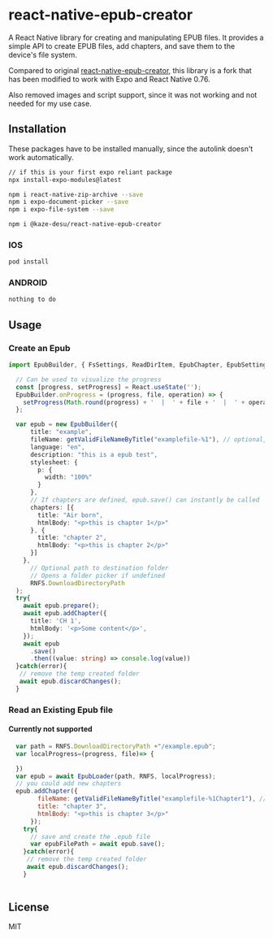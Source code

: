 # react-native-epub-creator

A React Native library for creating and manipulating EPUB files. It provides a simple API to create EPUB files, add chapters, and save them to the device's file system.

Compared to original [react-native-epub-creator](https://github.com/CD-Z/react-native-epub-creator), this library is a fork that has been modified to work with Expo and React Native 0.76.

Also removed images and script support, since it was not working and not needed for my use case.
## Installation

These packages have to be installed manually, since the autolink doesn't work automatically.
```sh
// if this is your first expo reliant package
npx install-expo-modules@latest

npm i react-native-zip-archive --save
npm i expo-document-picker --save
npm i expo-file-system --save
```
```sh
npm i @kaze-desu/react-native-epub-creator
```

### IOS

```sh
pod install
```

### ANDROID

```sh
nothing to do
```

## Usage

### Create an Epub
```ts
import EpubBuilder, { FsSettings, ReadDirItem, EpubChapter, EpubSettings, EpubLoader, getValidFileNameByTitle } from 'react-native-epub-creator';

  // Can be used to visualize the progress
  const [progress, setProgress] = React.useState('');
  EpubBuilder.onProgress = (progress, file, operation) => {
    setProgress(Math.round(progress) + '  |  ' + file + '  |  ' + operation);
  };

  var epub = new EpubBuilder({
      title: "example",
      fileName: getValidFileNameByTitle("examplefile-%1"), // optional, it will take title if not set
      language: "en",
      description: "this is a epub test",
      stylesheet: {
        p: {
          width: "100%"
        }
      },
      // If chapters are defined, epub.save() can instantly be called
      chapters: [{
        title: "Air born",
        htmlBody: "<p>this is chapter 1</p>"
      }, {
        title: "chapter 2",
        htmlBody: "<p>this is chapter 2</p>"
      }]
    }, 
      // Optional path to destination folder
      // Opens a folder picker if undefined
      RNFS.DownloadDirectoryPath
  );
  try{     
    await epub.prepare();
    await epub.addChapter({
      title: 'CH 1',
      htmlBody: '<p>Some content</p>',
    });
    await epub
      .save()
      .then((value: string) => console.log(value))
  }catch(error){
   // remove the temp created folder
   await epub.discardChanges();
  }
```

### Read an Existing Epub file
#### Currently not supported
```js
  var path = RNFS.DownloadDirectoryPath +"/example.epub";
  var localProgress=(progress, file)=> {

  })
  var epub = await EpubLoader(path, RNFS, localProgress);
  // you could add new chapters 
  epub.addChapter({
        fileName: getValidFileNameByTitle("examplefile-%1Chapter1"), // optional, it will take title if not set
        title: "chapter 3",
        htmlBody: "<p>this is chapter 3</p>"
      });
    try{
      // save and create the .epub file
      var epubFilePath = await epub.save();
    }catch(error){
     // remove the temp created folder
     await epub.discardChanges();
    }
 
```



## License

MIT
